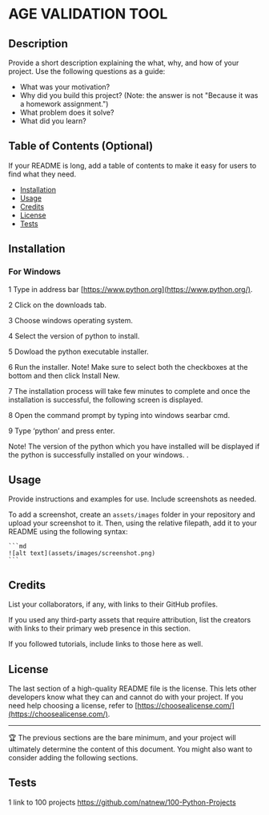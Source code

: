 # AGE VALIDATION TOOL

## Description

Provide a short description explaining the what, why, and how of your project. Use the following questions as a guide:

- What was your motivation?
- Why did you build this project? (Note: the answer is not "Because it was a homework assignment.")
- What problem does it solve?
- What did you learn?

## Table of Contents (Optional)

If your README is long, add a table of contents to make it easy for users to find what they need.

- [Installation](#installation)
- [Usage](#usage)
- [Credits](#credits)
- [License](#license)
- [Tests](#tests)


## Installation

### For Windows

1 Type in address bar [https://www.python.org](https://www.python.org/).

2 Click on the downloads tab.

3 Choose windows operating system.

4 Select the version of python to install.

5 Dowload the python executable installer.

6 Run the installer. Note! Make sure to select both the checkboxes at the bottom and then click Install New.

7 The installation process will take few minutes to complete and once the installation is successful, the following screen is displayed.

8 Open the command prompt by typing into windows searbar cmd.

9 Type ‘python’ and press enter.

Note! The version of the python which you have installed will be displayed if the python is successfully installed on your windows. 
.

## Usage

Provide instructions and examples for use. Include screenshots as needed.

To add a screenshot, create an `assets/images` folder in your repository and upload your screenshot to it. Then, using the relative filepath, add it to your README using the following syntax:

    ```md
    ![alt text](assets/images/screenshot.png)
    ```

## Credits

List your collaborators, if any, with links to their GitHub profiles.

If you used any third-party assets that require attribution, list the creators with links to their primary web presence in this section.

If you followed tutorials, include links to those here as well.

## License

The last section of a high-quality README file is the license. This lets other developers know what they can and cannot do with your project. If you need help choosing a license, refer to [https://choosealicense.com/](https://choosealicense.com/).

---

🏆 The previous sections are the bare minimum, and your project will ultimately determine the content of this document. You might also want to consider adding the following sections.



## Tests

1 link to 100 projects
https://github.com/natnew/100-Python-Projects
